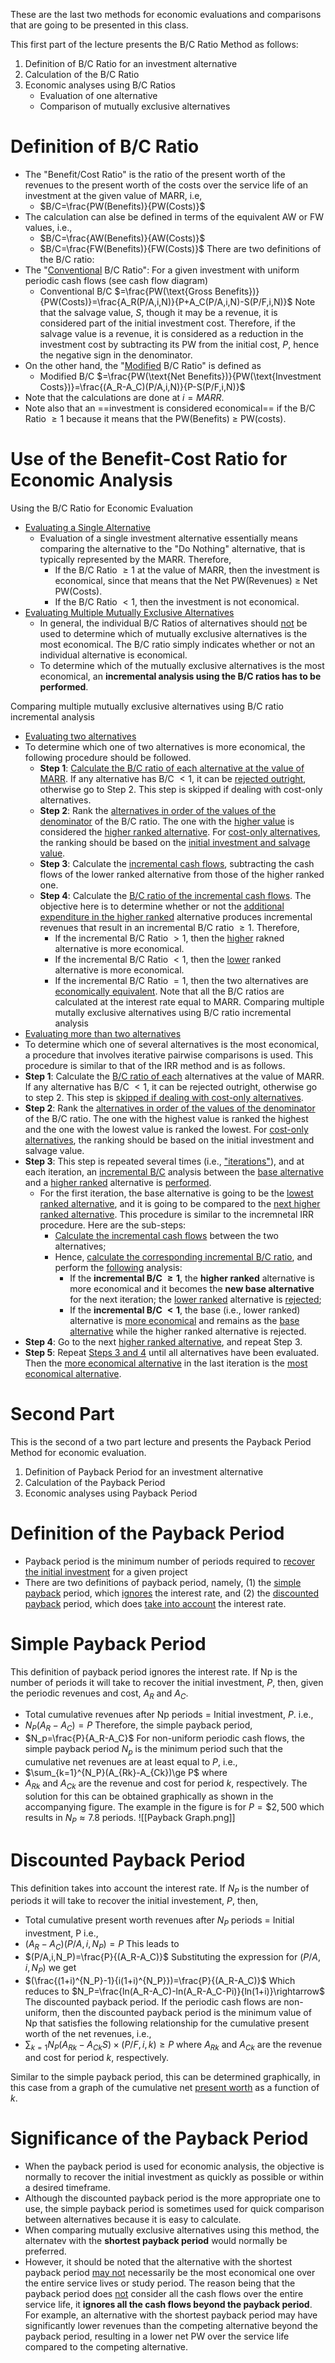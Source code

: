These are the last two methods for economic evaluations and comparisons that are going to be presented in this class.

This first part of the lecture presents the B/C Ratio Method as follows:
1. Definition of B/C Ratio for an investment alternative
2. Calculation of the B/C Ratio
3. Economic analyses using B/C Ratios
	- Evaluation of one alternative
	- Comparison of mutually exclusive alternatives
# Definition of B/C Ratio
- The "Benefit/Cost Ratio" is the ratio of the present worth of the revenues to the present worth of the costs over the service life of an investment at the given value of MARR, i.e,
	- $B/C=\frac{PW(Benefits)}{PW(Costs)}$
- The calculation can alse be defined in terms of the equivalent AW or FW values, i.e.,
	- $B/C=\frac{AW(Benefits)}{AW(Costs)}$
	- $B/C=\frac{FW(Benefits)}{FW(Costs)}$
There are two definitions of the B/C ratio:
- The "<u>Conventional</u> B/C Ratio": For a given investment with uniform periodic cash flows (see cash flow diagram)
	- Conventional B/C $=\frac{PW(\text{Gross Benefits})}{PW(Costs)}=\frac{A_R(P/A,i,N)}{P+A_C(P/A,i,N)-S(P/F,i,N)}$
Note that the salvage value, $S$, though it may be a revenue, it is considered part of the initial investment cost.
Therefore, if the salvage value is a revenue, it is considered as a reduction in the investment cost by subtracting its PW from the initial cost, $P$, hence the negative sign in the denominator.
- On the other hand, the "<u>Modified</u> B/C Ratio" is defined as
	- Modified B/C $=\frac{PW(\text{Net Benefits})}{PW(\text{Investment Costs})}=\frac{(A_R-A_C)(P/A,i,N)}{P-S(P/F,i,N)}$
- Note that the calculations are done at $i=MARR$.
- Note also that an ==investment is considered economical== if the B/C Ratio $\ge 1$ because it means that the PW(Benefits) $\ge$ PW(costs).
# Use of the Benefit-Cost Ratio for Economic Analysis
Using the B/C Ratio for Economic Evaluation
- <u>Evaluating a Single Alternative</u>
	- Evaluation of a single investment alternative essentially means comparing the alternative to the "Do Nothing" alternative, that is typically represented by the MARR. Therefore,
		- If the B/C Ratio $\ge1$ at the value of MARR, then the investment is economical, since that means that the Net PW(Revenues) $\ge$ Net PW(Costs).
		- If the B/C Ratio $<1$, then the investment is not economical.
- <u>Evaluating Multiple Mutually Exclusive Alternatives</u>
	- In general, the individual B/C Ratios of alternatives should <u>not</u> be used to determine which of mutually exclusive alternatives is the most economical. The B/C ratio simply indicates whether or not an individual alternative is economical.
	- To determine which of the mutually exclusive alternatives is the most economical, an **incremental analysis using the B/C ratios has to be performed**.

Comparing multiple mutually exclusive alternatives using B/C ratio incremental analysis
- <u>Evaluating two alternatives</u>
- To determine which one of two alternatives is more economical, the following procedure should be followed.
	- **Step 1**: <u>Calculate the B/C ratio of each alternative at the value of MARR</u>. If any alternative has B/C $<1$, it can be <u>rejected outright</u>, otherwise go to Step 2. This step is skipped if dealing with cost-only alternatives.
	- **Step 2**: Rank the <u>alternatives in order of the values of the denominator</u> of the B/C ratio. The one with the <u>higher value</u> is considered the <u>higher ranked alternative</u>. For <u>cost-only alternatives</u>, the ranking should be based on the <u>initial investment and salvage value</u>.
	- **Step 3**: Calculate the <u>incremental cash flows</u>, subtracting the cash flows of the lower ranked alternative from those of the higher ranked one.
	- **Step 4**: Calculate the <u>B/C ratio of the incremental cash flows</u>. The objective here is to determine whether or not the <u>additional expenditure in the higher ranked</u> alternative produces incremental revenues that result in an incremental B/C ratio $\ge1$. Therefore,
		- If the incremental B/C Ratio $>1$, then the <u>higher</u> rakned alternative is more economical.
		- If the incremental B/C Ratio $<1$, then the <u>lower</u> ranked alternative is more economical.
		- If the incremental B/C Ratio $=1$, then the two alternatives are <u>economically equivalent</u>.
Note that all the B/C ratios are calculated at the interest rate equal to MARR.
Comparing multiple mutally exclusive alternatives using B/C ratio incremental analysis
- <u>Evaluating more than two alternatives</u>
- To determine which one of several alternatives is the most economical, a procedure that involves iterative pairwise comparisons is used. This procedure is similar to that of the IRR method and is as follows.
- **Step 1**: Calculate the <u>B/C ratio of each</u> alternatives at the value of MARR. If any alternative has B/C $<1$, it can be rejected outright, otherwise go to step 2. This step is <u>skipped if dealing with cost-only alternatives</u>.
- **Step 2**: Rank the <u>alternatives in order of the values of the denominator</u> of the B/C ratio. The one with the highest value is ranked the highest and the one with the lowest value is ranked the lowest. For <u>cost-only alternatives</u>, the ranking should be based on the initial investment and salvage value.
- **Step 3**: This step is repeated several times (i.e., <u>"iterations"</u>), and at each iteration, an <u>incremental B/C</u> analysis between the <u>base alternative</u> and a <u>higher ranked</u> alternative is <u>performed</u>.
	- For the first iteration, the base alternative is going to be the <u>lowest ranked alternative</u>, and it is going to be compared to the <u>next higher ranked alternative</u>. This procedure is similar to the incremnetal IRR procedure. Here are the sub-steps:
		- <u>Calculate the incremental cash flows</u> between the two alternatives;
		- Hence, <u>calculate the corresponding incremental B/C ratio</u>, and perform the <u>following</u> analysis:
			- If the **incremental B/C $\ge1$**, the **higher ranked** alternative is more economical and it becomes the **new base alternative** for the next iteration; the <u>lower ranked</u> alternative is <u>rejected</u>;
			- If the **incremental B/C $<1$**, the base (i.e., lower ranked) alternative is <u>more economical</u> and remains as the <u>base alternative</u> while the higher ranked alternative is rejected.
- **Step 4**: Go to the next <u>higher ranked alternative</u>, and repeat Step 3.
- **Step 5**: Repeat <u>Steps 3 and 4</u> until all alternatives have been evaluated. Then the <u>more economical alternative</u> in the last iteration is the <u>most economical alternative</u>.
# Second Part
This is the second of a two part lecture and presents the Payback Period Method for economic evaluation.
1. Definition of Payback Period for an investment alternative
2. Calculation of the Payback Period
3. Economic analyses using Payback Period
# Definition of the Payback Period
- Payback period is the minimum number of periods required to <u>recover the initial investment</u> for a given project
- There are two definitions of payback period, namely,
	(1) the <u>simple payback</u> period, which <u>ignores</u> the interest rate, and
	(2) the <u>discounted payback</u> period, which does <u>take into account</u> the interest rate.

# Simple Payback Period
This definition of payback period ignores the interest rate. If Np is the number of periods it will take to recover the initial investment, $P$, then, given the periodic revenues and cost, $A_R$ and $A_C$.
- Total cumulative revenues after Np periods = Initial investment, $P$.
i.e.,
- $N_P(A_R-A_C)=P$
Therefore, the simple payback period,
- $N_p=\frac{P}{A_R-A_C}$
For non-uniform periodic cash flows, the simple payback period $N_p$ is the minimum period such that the cumulative net revenues are at least equal to $P$, i.e.,
- $\sum_{k=1}^{N_P}(A_{Rk}-A_{Ck})\ge P$
where
- $A_{Rk}$ and $A_{Ck}$ are the revenue and cost for period $k$, respectively.
The solution for this can be obtained graphically as shown in the accompanying figure.
The example in the figure is for $P=\$2,500$ which results in $N_P\approx 7.8$ periods.
![[Payback Graph.png]]
# Discounted Payback Period
This definition takes into account the interest rate. If $N_P$ is the number of periods it will take to recover the initial investement, $P$, then,
- Total cumulative present worth revenues after $N_P$ periods = Initial investment, P
i.e.,
- $(A_R-A_C)(P/A,i,N_P)=P$
This leads to
- $(P/A,i,N_P)=\frac{P}{(A_R-A_C)}$
Substituting the expression for $(P/A,i,N_P)$ we get
- $(\frac{(1+i)^{N_P}-1}{i(1+i)^{N_P}})=\frac{P}{(A_R-A_C)}$
Which reduces to $N_P=\frac{ln(A_R-A_C)-ln(A_R-A_C-Pi)}{ln(1+i)}\rightarrow$ The discounted payback period.
If the periodic cash flows are non-uniform, then the discounted payback period is the minimum value of Np that satisfies the following relationship for the cumulative present worth of the net revenues, i.e.,
- $\sum_{k=1}{N_P}(A_{Rk}-A_{Ck}S)\times(P/F,i,k)\ge P$
where $A_{Rk}$ and $A_{Ck}$ are the revenue and cost for period $k$, respectively.

Similar to the simple payback period, this can be determined graphically, in this case from a graph of the cumulative net <u>present worth</u> as a function of $k$.
# Significance of the Payback Period
- When the payback period is used for economic analysis, the objective is normally to recover the initial investment as quickly as possible or within a desired timeframe.
- Although the discounted payback period is the more appropriate one to use, the simple payback period is sometimes used for quick comparison between alternatives because it is easy to calculate.
- When comparing mutually exclusive alternatives using this method, the alternatev with the **shortest payback period** would normally be preferred.
- However, it should be noted that the alternative with the shortest payback period <u>may not</u> necessarily be the most economical one over the entire service lives or study period.
The reason being that the payback period does <u>not</u> consider all the cash flows over the entire service life, it **ignores all the cash flows beyond the payback period**.
For example, an alternative with the shortest payback period may have significantly lower revenues than the competing alternative beyond the payback period, resulting in a lower net PW over the service life compared to the competing alternative.